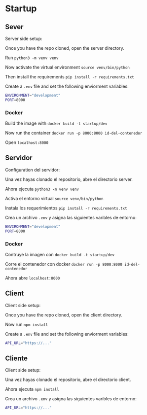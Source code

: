 # Startup

## Sever
Server side setup:

Once you have the repo cloned, open the server directory.

Run `python3 -m venv venv`

Now activate the virtual environment `source venv/bin/python`

Then install the requirements `pip install -r requirements.txt`

Create a `.env` file and set the following enviorment variables:
```bash
ENVIRONMENT="development"
PORT=8000
```
### Docker
Build the image with `docker build -t startup/dev`

Now run the container `docker run -p 8000:8000 id-del-contenedor`

Open `localhost:8000`

## Servidor

Configuration del servidor:

Una vez hayas clonado el repositorio, abre el directorio server.

Ahora ejecuta `python3 -m venv venv`

Activa el entorno virtual `source venv/bin/python`

Instala los requerimientos `pip install -r requirements.txt`

Crea un archivo `.env` y asigna las siguientes varibles de entorno:
```bash
ENVIRONMENT="development"
PORT=8000
```
### Docker
Contruye la imagen con `docker build -t startup/dev`

Corre el contenedor con docker `docker run -p 8000:8000 id-del-contenedor`

Ahora abre `localhost:8000`
## Client
Client side setup:

Once you have the repo cloned, open the client directory.

Now run `npm install`

Create a `.env` file and set the following enviorment variables:
```bash
API_URL="https://..."
```
## Cliente
Client side setup:

Una vez hayas clonado el repositorio, abre el directorio client.

Ahora ejecuta `npm install`

Crea un archivo `.env` y asigna las siguientes varibles de entorno:
```bash
API_URL="https://..."
```
